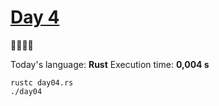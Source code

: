 # [Day 4](https://adventofcode.com/2023/day/4) 
:gift::gift::gift::gift:

Today's language: **Rust**
Execution time: **0,004 s**

```shell
rustc day04.rs
./day04
```
